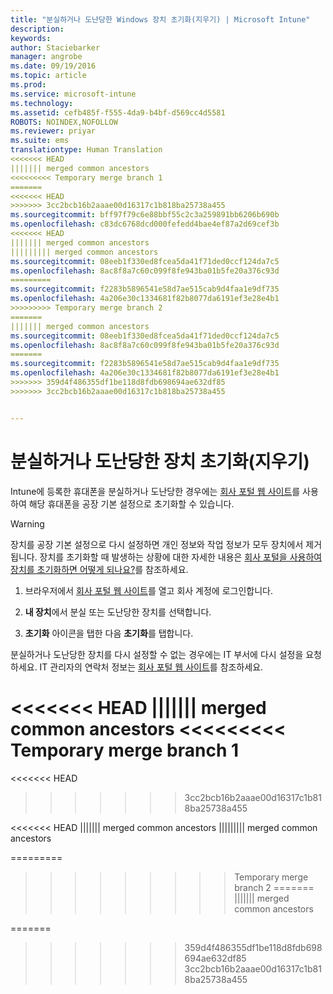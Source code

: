 ```yaml
---
title: "분실하거나 도난당한 Windows 장치 초기화(지우기) | Microsoft Intune"
description: 
keywords: 
author: Staciebarker
manager: angrobe
ms.date: 09/19/2016
ms.topic: article
ms.prod: 
ms.service: microsoft-intune
ms.technology: 
ms.assetid: cefb485f-f555-4da9-b4bf-d569cc4d5581
ROBOTS: NOINDEX,NOFOLLOW
ms.reviewer: priyar
ms.suite: ems
translationtype: Human Translation
<<<<<<< HEAD
||||||| merged common ancestors
<<<<<<<<< Temporary merge branch 1
=======
<<<<<<< HEAD
>>>>>>> 3cc2bcb16b2aaae00d16317c1b818ba25738a455
ms.sourcegitcommit: bff97f79c6e88bbf55c2c3a259891bb6206b690b
ms.openlocfilehash: c83dc6768dcd000fefedd4bae4ef87a2d69cef3b
<<<<<<< HEAD
||||||| merged common ancestors
||||||||| merged common ancestors
ms.sourcegitcommit: 08eeb1f330ed8fcea5da41f71ded0ccf124da7c5
ms.openlocfilehash: 8ac8f8a7c60c099f8fe943ba01b5fe20a376c93d
=========
ms.sourcegitcommit: f2283b5896541e58d7ae515cab9d4faa1e9df735
ms.openlocfilehash: 4a206e30c1334681f82b8077da6191ef3e28e4b1
>>>>>>>>> Temporary merge branch 2
=======
||||||| merged common ancestors
ms.sourcegitcommit: 08eeb1f330ed8fcea5da41f71ded0ccf124da7c5
ms.openlocfilehash: 8ac8f8a7c60c099f8fe943ba01b5fe20a376c93d
=======
ms.sourcegitcommit: f2283b5896541e58d7ae515cab9d4faa1e9df735
ms.openlocfilehash: 4a206e30c1334681f82b8077da6191ef3e28e4b1
>>>>>>> 359d4f486355df1be118d8fdb698694ae632df85
>>>>>>> 3cc2bcb16b2aaae00d16317c1b818ba25738a455


---
```



# 분실하거나 도난당한 장치 초기화(지우기)

Intune에 등록한 휴대폰을 분실하거나 도난당한 경우에는 [회사 포털 웹 사이트](http://portal.manage.microsoft.com)를 사용하여 해당 휴대폰을 공장 기본 설정으로 초기화할 수 있습니다.


> [!WARNING]
> 장치를 공장 기본 설정으로 다시 설정하면 개인 정보와 작업 정보가 모두 장치에서 제거됩니다. 장치를 초기화할 때 발생하는 상황에 대한 자세한 내용은 [회사 포털을 사용하여 장치를 초기화하면 어떻게 되나요?](what-happens-if-you-reset-your-device-using-the-company-portal-windows.md)를 참조하세요.


1.  브라우저에서 [회사 포털 웹 사이트](http://portal.manage.microsoft.com)를 열고 회사 계정에 로그인합니다.

2.  **내 장치**에서 분실 또는 도난당한 장치를 선택합니다.

3.  **초기화** 아이콘을 탭한 다음 **초기화**를 탭합니다.

분실하거나 도난당한 장치를 다시 설정할 수 없는 경우에는 IT 부서에 다시 설정을 요청하세요. IT 관리자의 연락처 정보는 [회사 포털 웹 사이트](http://portal.manage.microsoft.com)를 참조하세요.





<<<<<<< HEAD
||||||| merged common ancestors
<<<<<<<<< Temporary merge branch 1
=======
<<<<<<< HEAD
>>>>>>> 3cc2bcb16b2aaae00d16317c1b818ba25738a455
<!--HONumber=Sep16_HO3-->
<<<<<<< HEAD
||||||| merged common ancestors
||||||||| merged common ancestors
<!--HONumber=Aug16_HO5-->
=========
<!--HONumber=Oct16_HO2-->
>>>>>>>>> Temporary merge branch 2
=======
||||||| merged common ancestors
<!--HONumber=Aug16_HO5-->
=======
<!--HONumber=Oct16_HO2-->
>>>>>>> 359d4f486355df1be118d8fdb698694ae632df85
>>>>>>> 3cc2bcb16b2aaae00d16317c1b818ba25738a455


